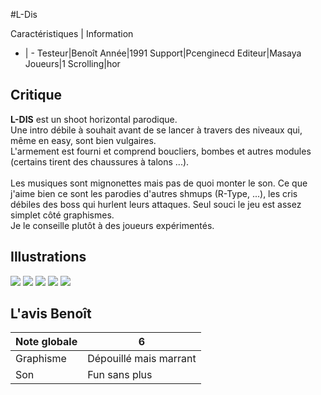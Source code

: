 #L-Dis

Caractéristiques | Information
- | -
Testeur|Benoît
Année|1991
Support|Pcenginecd
Editeur|Masaya
Joueurs|1
Scrolling|hor

## Critique
<b>L-DIS</b> est un shoot horizontal parodique.<br/>Une intro débile à souhait avant de se lancer à travers des niveaux qui, même en easy, sont bien vulgaires.<br/>L'armement est fourni et comprend boucliers, bombes et autres modules (certains tirent des chaussures à talons ...).<br/><br/>Les musiques sont mignonettes mais pas de quoi monter le son. Ce que j'aime bien ce sont les parodies d'autres shmups (R-Type, ...), les cris débiles des boss qui hurlent leurs attaques. Seul souci le jeu est assez simplet côté graphismes.<br/>Je le conseille plutôt à des joueurs expérimentés.

## Illustrations
![](http://www.shmup.com/images/thumbs/l-dis.gif)
![](http://www.shmup.com/images/thumbs/l-dis-2.gif)
![](http://www.shmup.com/images/thumbs/)
![](http://www.shmup.com/images/thumbs/)
![](http://www.shmup.com/images/thumbs/)

## L'avis Benoît
Note globale|6
-|-
Graphisme|Dépouillé mais marrant
Son|Fun sans plus
